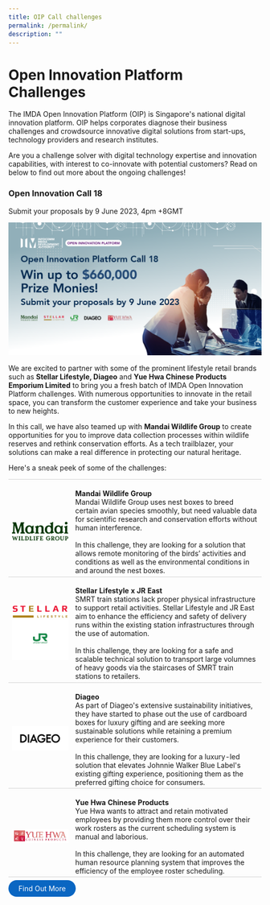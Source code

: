 ```yaml
---
title: OIP Call challenges
permalink: /permalink/
description: ""
---
```

# Open Innovation Platform Challenges
The IMDA Open Innovation Platform (OIP) is Singapore's national digital innovation platform. OIP helps corporates diagnose their business challenges and crowdsource innovative digital solutions from start-ups, technology providers and research institutes. 

Are you a challenge solver with digital technology expertise and innovation capabilities, with interest to co-innovate with potential customers? Read on below to find out more about the ongoing challenges!

### Open Innovation Call 18 

Submit your proposals by 9 June 2023, 4pm +8GMT

![Open Innovation Platform Challenge - Submit your proposals by 9 June 2023!](/images/Programmes/OIP%20Challenges/1200x630%20without%20cta.png)

We are excited to partner with some of the prominent lifestyle retail brands such as **Stellar Lifestyle, Diageo** and&nbsp;**Yue Hwa Chinese Products Emporium Limited**&nbsp;to bring you a fresh batch of IMDA Open Innovation Platform challenges. With numerous opportunities to innovate in the retail space, you can transform the customer experience and take your business to new heights.

In this call, we have also teamed up with **Mandai Wildlife Group** to create opportunities for you to improve data collection processes within wildlife reserves and rethink conservation efforts. As a tech trailblazer, your solutions can make a real difference in protecting our natural heritage. 

Here's a sneak peek of some of the challenges: 
<br>
<table>
    <tbody>
			<tr>
      <td style="width:25%; border-top:0.75px solid lightgrey; border-bottom:0.75px solid lightgrey; text-align: center; vertical-align: middle;">	
            <br><img src="/images/Programmes/OIP%20Challenges/Call%2018/mandaiwg_logo.png">
        </td>
        <td style="border-top:0.75px solid lightgrey; border-bottom:0.75px solid lightgrey;">
					<br><b>Mandai Wildlife Group </b>
	        <br> Mandai Wildlife Group uses nest boxes to breed certain avian species smoothly, but need valuable data for scientific research and conservation efforts without human interference. 
					<br><br>In this challenge, they are looking for a solution that allows remote monitoring of the birds’ activities and conditions as well as the environmental conditions in and around the nest boxes.
        </td>
    </tr>
			<tr>
      <td style="width:25%; border-top:0.75px solid lightgrey; border-bottom:0.75px solid lightgrey; text-align: center; vertical-align: middle;">	
            <br><img src="/images/Programmes/OIP%20Challenges/Call%2018/cropped-stellar-logo.png"><img src="/images/Programmes/OIP%20Challenges/Call%2018/jr%20east.png">
        </td>
        <td style="border-top:0.75px solid lightgrey; border-bottom:0.75px solid lightgrey;">
					<br><b>Stellar Lifestyle x JR East </b>
	        <br> SMRT train stations lack proper physical infrastructure to support retail activities. Stellar Lifestyle and JR East aim to enhance the efficiency and safety of delivery runs within the existing station infrastructures through the use of automation.
					<br><br>In this challenge, they are looking for a safe and scalable technical solution to transport large volumnes of heavy goods via the staircases of SMRT train stations to retailers. 
        </td>
    </tr>
				<tr>
      <td style="width:25%; border-top:0.75px solid lightgrey; border-bottom:0.75px solid lightgrey; text-align: center; vertical-align: middle;">	
            <br><img src="/images/Programmes/OIP%20Challenges/Call%2018/1508924_diageo_logo_black-rgb.png">
        </td>
        <td style="border-top:0.75px solid lightgrey; border-bottom:0.75px solid lightgrey;">
					<br><b>Diageo </b>
	        <br> As part of Diageo's extensive sustainability initiatives, they have started to phase out the use of cardboard boxes for luxury gifting and are seeking more sustainable solutions while retaining a premium experience for their customers. 
					<br><br> In this challenge, they are looking for a luxury-led solution that elevates Johnnie Walker Blue Label's existing gifting experience, positioning them as the preferred gifting choice for consumers. 
        </td>
    </tr>
					<tr>
      <td style="width:25%; border-top:0.75px solid lightgrey; border-bottom:0.75px solid lightgrey; text-align: center; vertical-align: middle;">	
            <br><img src="/images/Programmes/OIP%20Challenges/Call%2018/yue%20hwa%20logo_horizontal_400x100.png">
        </td>
        <td style="border-top:0.75px solid lightgrey; border-bottom:0.75px solid lightgrey;">
					<br><b>Yue Hwa Chinese Products</b>
	        <br> Yue Hwa wants to attract and retain motivated employees by providing them more control over their work rosters as the current scheduling system is manual and laborious. 
					<br><br> In this challenge, they are looking for an automated human resource planning system that improves the efficiency of the employee roster scheduling. 
        </td>
    </tr>
</tbody></table>

<a href="https://www.openinnovation.sg/challenges?utm_medium=website&amp;utm_source=pixelwebsite&amp;utm_campaign=call18" target="_blank" style="background-color: #0A66C2; color: white; text-decoration: none; border-radius: 100px; padding-left: 20px; padding-right: 20px; padding-top:8px; padding-bottom:8px">Find Out More</a>
